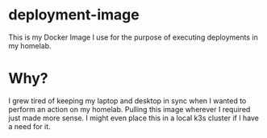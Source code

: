 # deployment-image
This is my Docker Image I use for the purpose of executing deployments in my homelab.

# Why?
I grew tired of keeping my laptop and desktop in sync when I wanted to perform an action on my homelab.  Pulling this image wherever I required just made more sense.  I might even place this in a local k3s cluster if I have a need for it.


